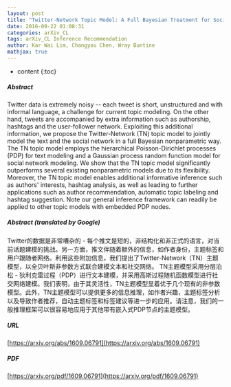 ```yaml
---
layout: post
title: "Twitter-Network Topic Model: A Full Bayesian Treatment for Social Network and Text Modeling"
date: 2016-09-22 01:08:31
categories: arXiv_CL
tags: arXiv_CL Inference Recommendation
author: Kar Wai Lim, Changyou Chen, Wray Buntine
mathjax: true
---
```


* content
{:toc}

##### Abstract
Twitter data is extremely noisy -- each tweet is short, unstructured and with informal language, a challenge for current topic modeling. On the other hand, tweets are accompanied by extra information such as authorship, hashtags and the user-follower network. Exploiting this additional information, we propose the Twitter-Network (TN) topic model to jointly model the text and the social network in a full Bayesian nonparametric way. The TN topic model employs the hierarchical Poisson-Dirichlet processes (PDP) for text modeling and a Gaussian process random function model for social network modeling. We show that the TN topic model significantly outperforms several existing nonparametric models due to its flexibility. Moreover, the TN topic model enables additional informative inference such as authors' interests, hashtag analysis, as well as leading to further applications such as author recommendation, automatic topic labeling and hashtag suggestion. Note our general inference framework can readily be applied to other topic models with embedded PDP nodes.

##### Abstract (translated by Google)
Twitter的数据是非常嘈杂的 - 每个推文是短的，非结构化和非正式的语言，对当前话题建模的挑战。另一方面，推文伴随着额外的信息，如作者身份，主题标签和用户跟随者网络。利用这些附加信息，我们提出了Twitter-Network（TN）主题模型，以全贝叶斯非参数方式联合建模文本和社交网络。 TN主题模型采用分层泊松 - 狄利克雷过程（PDP）进行文本建模，并采用高斯过程随机函数模型进行社交网络建模。我们表明，由于其灵活性，TN主题模型显着优于几个现有的非参数模型。此外，TN主题模型可以提供更多的信息推理，如作者兴趣，主题标签分析以及导致作者推荐，自动主题标签和标签建议等进一步的应用。请注意，我们的一般推理框架可以很容易地应用于其他带有嵌入式PDP节点的主题模型。

##### URL
[https://arxiv.org/abs/1609.06791](https://arxiv.org/abs/1609.06791)

##### PDF
[https://arxiv.org/pdf/1609.06791](https://arxiv.org/pdf/1609.06791)


